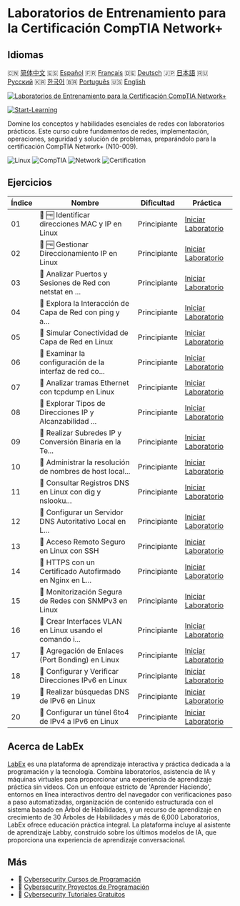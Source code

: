 # Laboratorios de Entrenamiento para la Certificación CompTIA Network+

## Idiomas

🇨🇳 [简体中文](README_zh.md) 🇪🇸 [Español](README_es.md) 🇫🇷 [Français](README_fr.md) 🇩🇪 [Deutsch](README_de.md) 🇯🇵 [日本語](README_ja.md) 🇷🇺 [Русский](README_ru.md) 🇰🇷 [한국어](README_ko.md) 🇧🇷 [Português](README_pt.md) 🇺🇸 [English](README.md) 

[![Laboratorios de Entrenamiento para la Certificación CompTIA Network+](https://cover-creator.labex.io/comptia-network-plus-training-labs.png?lang=es)](https://labex.io/es/courses/comptia-network-plus-training-labs)

[![Start-Learning](https://img.shields.io/badge/Start-Learning-whitesmoke?style=for-the-badge)](https://labex.io/es/courses/comptia-network-plus-training-labs)

Domine los conceptos y habilidades esenciales de redes con laboratorios prácticos. Este curso cubre fundamentos de redes, implementación, operaciones, seguridad y solución de problemas, preparándolo para la certificación CompTIA Network+ (N10-009).

![Linux](https://img.shields.io/badge/Linux-whitesmoke?style=for-the-badge&logo=linux)
![CompTIA](https://img.shields.io/badge/CompTIA-whitesmoke?style=for-the-badge&logo=comptia)
![Network](https://img.shields.io/badge/Network-whitesmoke?style=for-the-badge&logo=network)
![Certification](https://img.shields.io/badge/Certification-whitesmoke?style=for-the-badge&logo=certification)


## Ejercicios

|   Índice | Nombre                                                    | Dificultad   | Práctica                                                                                                                                                                                              |
|----------|-----------------------------------------------------------|--------------|-------------------------------------------------------------------------------------------------------------------------------------------------------------------------------------------------------|
|       01 | 🧩 🆓 Identificar direcciones MAC y IP en Linux           | Principiante | <a target='_blank' href='https://labex.io/es/labs/comptia-identify-mac-and-ip-addresses-in-linux-592731?course=comptia-network-plus-training-labs'>Iniciar Laboratorio</a>                            |
|       02 | 🧩 🆓 Gestionar Direccionamiento IP en Linux              | Principiante | <a target='_blank' href='https://labex.io/es/labs/comptia-manage-ip-addressing-in-linux-592736?course=comptia-network-plus-training-labs'>Iniciar Laboratorio</a>                                     |
|       03 | 🧩  Analizar Puertos y Sesiones de Red con netstat en ... | Principiante | <a target='_blank' href='https://labex.io/es/labs/comptia-analyze-network-ports-and-sessions-with-netstat-in-linux-592741?course=comptia-network-plus-training-labs'>Iniciar Laboratorio</a>          |
|       04 | 🧩  Explora la Interacción de Capa de Red con ping y a... | Principiante | <a target='_blank' href='https://labex.io/es/labs/comptia-explore-network-layer-interaction-with-ping-and-arp-in-linux-592746?course=comptia-network-plus-training-labs'>Iniciar Laboratorio</a>      |
|       05 | 🧩  Simular Conectividad de Capa de Red en Linux          | Principiante | <a target='_blank' href='https://labex.io/es/labs/comptia-simulate-network-layer-connectivity-in-linux-592752?course=comptia-network-plus-training-labs'>Iniciar Laboratorio</a>                      |
|       06 | 🧩  Examinar la configuración de la interfaz de red co... | Principiante | <a target='_blank' href='https://labex.io/es/labs/comptia-examine-network-interface-settings-with-ethtool-in-linux-592759?course=comptia-network-plus-training-labs'>Iniciar Laboratorio</a>          |
|       07 | 🧩  Analizar tramas Ethernet con tcpdump en Linux         | Principiante | <a target='_blank' href='https://labex.io/es/labs/comptia-analyze-ethernet-frames-with-tcpdump-in-linux-592765?course=comptia-network-plus-training-labs'>Iniciar Laboratorio</a>                     |
|       08 | 🧩  Explorar Tipos de Direcciones IP y Alcanzabilidad ... | Principiante | <a target='_blank' href='https://labex.io/es/labs/comptia-explore-ip-address-types-and-reachability-in-linux-592780?course=comptia-network-plus-training-labs'>Iniciar Laboratorio</a>                |
|       09 | 🧩  Realizar Subredes IP y Conversión Binaria en la Te... | Principiante | <a target='_blank' href='https://labex.io/es/labs/comptia-perform-ip-subnetting-and-binary-conversion-in-the-linux-terminal-592782?course=comptia-network-plus-training-labs'>Iniciar Laboratorio</a> |
|       10 | 🧩  Administrar la resolución de nombres de host local... | Principiante | <a target='_blank' href='https://labex.io/es/labs/comptia-manage-local-hostname-resolution-in-linux-592792?course=comptia-network-plus-training-labs'>Iniciar Laboratorio</a>                         |
|       11 | 🧩  Consultar Registros DNS en Linux con dig y nslooku... | Principiante | <a target='_blank' href='https://labex.io/es/labs/comptia-query-dns-records-in-linux-with-dig-and-nslookup-592796?course=comptia-network-plus-training-labs'>Iniciar Laboratorio</a>                  |
|       12 | 🧩  Configurar un Servidor DNS Autoritativo Local en L... | Principiante | <a target='_blank' href='https://labex.io/es/labs/comptia-set-up-a-local-authoritative-dns-server-on-linux-592803?course=comptia-network-plus-training-labs'>Iniciar Laboratorio</a>                  |
|       13 | 🧩  Acceso Remoto Seguro en Linux con SSH                 | Principiante | <a target='_blank' href='https://labex.io/es/labs/comptia-secure-remote-access-in-linux-with-ssh-592816?course=comptia-network-plus-training-labs'>Iniciar Laboratorio</a>                            |
|       14 | 🧩  HTTPS con un Certificado Autofirmado en Nginx en L... | Principiante | <a target='_blank' href='https://labex.io/es/labs/comptia-https-with-a-self-signed-certificate-on-nginx-in-linux-592820?course=comptia-network-plus-training-labs'>Iniciar Laboratorio</a>            |
|       15 | 🧩  Monitorización Segura de Redes con SNMPv3 en Linux    | Principiante | <a target='_blank' href='https://labex.io/es/labs/comptia-secure-network-monitoring-with-snmpv3-in-linux-592826?course=comptia-network-plus-training-labs'>Iniciar Laboratorio</a>                    |
|       16 | 🧩  Crear Interfaces VLAN en Linux usando el comando i... | Principiante | <a target='_blank' href='https://labex.io/es/labs/comptia-create-vlan-interfaces-in-linux-using-the-ip-command-592842?course=comptia-network-plus-training-labs'>Iniciar Laboratorio</a>              |
|       17 | 🧩  Agregación de Enlaces (Port Bonding) en Linux         | Principiante | <a target='_blank' href='https://labex.io/es/labs/comptia-link-aggregation-port-bonding-in-linux-592851?course=comptia-network-plus-training-labs'>Iniciar Laboratorio</a>                            |
|       18 | 🧩  Configurar y Verificar Direcciones IPv6 en Linux      | Principiante | <a target='_blank' href='https://labex.io/es/labs/comptia-configure-and-verify-ipv6-addresses-in-linux-592858?course=comptia-network-plus-training-labs'>Iniciar Laboratorio</a>                      |
|       19 | 🧩  Realizar búsquedas DNS de IPv6 en Linux               | Principiante | <a target='_blank' href='https://labex.io/es/labs/comptia-perform-ipv6-dns-lookups-in-linux-592862?course=comptia-network-plus-training-labs'>Iniciar Laboratorio</a>                                 |
|       20 | 🧩  Configurar un túnel 6to4 de IPv4 a IPv6 en Linux      | Principiante | <a target='_blank' href='https://labex.io/es/labs/comptia-configure-an-ipv4-to-ipv6-6to4-tunnel-in-linux-592867?course=comptia-network-plus-training-labs'>Iniciar Laboratorio</a>                    |

## Acerca de LabEx

[LabEx](https://labex.io) es una plataforma de aprendizaje interactiva y práctica dedicada a la programación y la tecnología. Combina laboratorios, asistencia de IA y máquinas virtuales para proporcionar una experiencia de aprendizaje práctica sin videos. Con un enfoque estricto de 'Aprender Haciendo', entornos en línea interactivos dentro del navegador con verificaciones paso a paso automatizadas, organización de contenido estructurada con el sistema basado en Árbol de Habilidades, y un recurso de aprendizaje en crecimiento de 30 Árboles de Habilidades y más de 6,000 Laboratorios, LabEx ofrece educación práctica integral. La plataforma incluye al asistente de aprendizaje Labby, construido sobre los últimos modelos de IA, que proporciona una experiencia de aprendizaje conversacional.

## Más

- 🔗 [Cybersecurity Cursos de Programación](https://github.com/labex-labs/awesome-programming-courses)
- 🔗 [Cybersecurity Proyectos de Programación](https://github.com/labex-labs/awesome-programming-projects)
- 🔗 [Cybersecurity Tutoriales Gratuitos](https://github.com/labex-labs/cybersecurity-free-tutorials)

